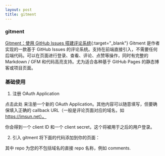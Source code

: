 ```yaml
---
layout: post
title: gitment
---
```


### gitment
[Gitment：使用 GitHub Issues 搭建评论系统](https://imsun.net/posts/gitment-introduction/){:target="_blank"}
Gitment 是作者实现的一款基于 GitHub Issues 的评论系统。支持在前端直接引入，不需要任何后端代码。可以在页面进行登录、查看、评论、点赞等操作，同时有完整的 Markdown / GFM 和代码高亮支持。尤为适合各种基于 GitHub Pages 的静态博客或项目页面。

### 基础使用

1. 注册 OAuth Application

点击此处 来注册一个新的 OAuth Application。其他内容可以随意填写，但要确保填入正确的 callback URL（一般是评论页面对应的域名，如 https://imsun.net）。

你会得到一个 client ID 和一个 client secret，这个将被用于之后的用户登录。

2. 引入 gitment
将下面的代码添加到你的页面：

    <div id="container"></div>
    <link rel="stylesheet" href="https://imsun.github.io/gitment/style/default.css">
    <script src="https://imsun.github.io/gitment/dist/gitment.browser.js"></script>
    <script>
    var gitment = new Gitment({
      id: '页面 ID', // 可选。默认为 location.href
      owner: '你的 GitHub ID',
      repo: '存储评论的 repo',
      oauth: {
        client_id: '你的 client ID',
        client_secret: '你的 client secret',
      },
    })
    gitment.render('container')
    </script>

其中 repo 为您的不包括域名的直接 repo 名称，例如 comments.
